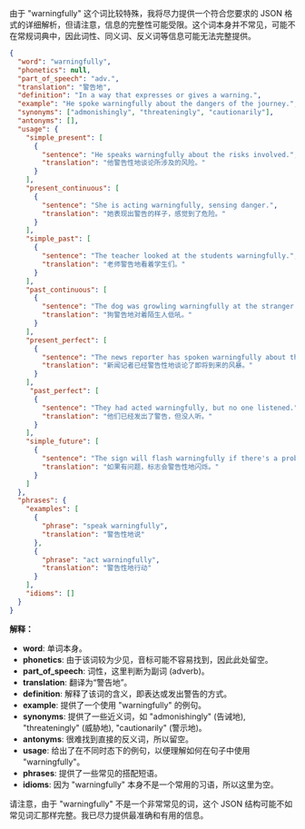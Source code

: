 由于 "warningfully" 这个词比较特殊，我将尽力提供一个符合您要求的 JSON 格式的详细解析，但请注意，信息的完整性可能受限。这个词本身并不常见，可能不在常规词典中，因此词性、同义词、反义词等信息可能无法完整提供。

```json
{
  "word": "warningfully",
  "phonetics": null,
  "part_of_speech": "adv.",
  "translation": "警告地",
  "definition": "In a way that expresses or gives a warning.",
  "example": "He spoke warningfully about the dangers of the journey.",
  "synonyms": ["admonishingly", "threateningly", "cautionarily"],
  "antonyms": [],
  "usage": {
    "simple_present": [
      {
        "sentence": "He speaks warningfully about the risks involved.",
        "translation": "他警告性地谈论所涉及的风险。"
      }
    ],
    "present_continuous": [
      {
        "sentence": "She is acting warningfully, sensing danger.",
        "translation": "她表现出警告的样子，感觉到了危险。"
      }
    ],
    "simple_past": [
      {
        "sentence": "The teacher looked at the students warningfully.",
        "translation": "老师警告地看着学生们。"
      }
    ],
    "past_continuous": [
      {
        "sentence": "The dog was growling warningfully at the stranger.",
        "translation": "狗警告地对着陌生人低吼。"
      }
    ],
    "present_perfect": [
      {
        "sentence": "The news reporter has spoken warningfully about the impending storm.",
        "translation": "新闻记者已经警告性地谈论了即将到来的风暴。"
      }
    ],
     "past_perfect": [
      {
        "sentence": "They had acted warningfully, but no one listened.",
        "translation": "他们已经发出了警告，但没人听。"
      }
    ],
    "simple_future": [
      {
        "sentence": "The sign will flash warningfully if there's a problem.",
        "translation": "如果有问题，标志会警告性地闪烁。"
      }
    ]
  },
  "phrases": {
    "examples": [
      {
        "phrase": "speak warningfully",
        "translation": "警告性地说"
      },
      {
        "phrase": "act warningfully",
        "translation": "警告性地行动"
      }
    ],
    "idioms": []
  }
}
```

**解释：**

*   **word**: 单词本身。
*   **phonetics**: 由于该词较为少见，音标可能不容易找到，因此此处留空。
*   **part\_of\_speech**: 词性，这里判断为副词 (adverb)。
*   **translation**: 翻译为“警告地”。
*   **definition**: 解释了该词的含义，即表达或发出警告的方式。
*   **example**: 提供了一个使用 "warningfully" 的例句。
*   **synonyms**: 提供了一些近义词，如 "admonishingly" (告诫地), "threateningly" (威胁地), "cautionarily" (警示地)。
*   **antonyms**: 很难找到直接的反义词，所以留空。
*   **usage**:  给出了在不同时态下的例句，以便理解如何在句子中使用 "warningfully"。
*   **phrases**: 提供了一些常见的搭配短语。
*   **idioms**:  因为 "warningfully" 本身不是一个常用的习语，所以这里为空。

请注意，由于 "warningfully" 不是一个非常常见的词，这个 JSON 结构可能不如常见词汇那样完整。我已尽力提供最准确和有用的信息。 